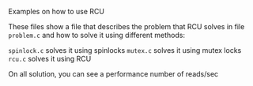 Examples on how to use RCU

These files show a file that describes the problem that RCU solves  in file `problem.c` and how to solve it using different methods:

`spinlock.c` solves it using spinlocks
`mutex.c` solves it using mutex locks
`rcu.c` solves it using RCU

On all solution, you can see a performance number of reads/sec

